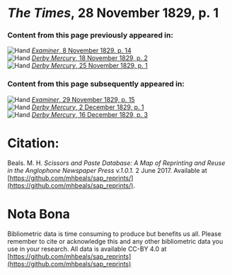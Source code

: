 # *The Times*, 28 November 1829, p. 1  
  
### Content from this page previously appeared in:  
![Hand](http://scissorsandpaste.net/wp-content/uploads/2017/06/smallhandpointer.png) [*Examiner*, 8 November 1829, p. 14](https://mhbeals.github.io/sap_html/Examiner/Examiner-8-November-1829-p-14)  
![Hand](http://scissorsandpaste.net/wp-content/uploads/2017/06/smallhandpointer.png) [*Derby Mercury*, 18 November 1829, p. 2](https://mhbeals.github.io/sap_html/Derby-Mercury/Derby-Mercury-18-November-1829-p-2)  
![Hand](http://scissorsandpaste.net/wp-content/uploads/2017/06/smallhandpointer.png) [*Derby Mercury*, 25 November 1829, p. 1](https://mhbeals.github.io/sap_html/Derby-Mercury/Derby-Mercury-25-November-1829-p-1)  
  
### Content from this page subsequently appeared in:  
![Hand](http://scissorsandpaste.net/wp-content/uploads/2017/06/smallhandpointer.png) [*Examiner*, 29 November 1829, p. 15](https://mhbeals.github.io/sap_html/Examiner/Examiner-29-November-1829-p-15)  
![Hand](http://scissorsandpaste.net/wp-content/uploads/2017/06/smallhandpointer.png) [*Derby Mercury*, 2 December 1829, p. 1](https://mhbeals.github.io/sap_html/Derby-Mercury/Derby-Mercury-2-December-1829-p-1)  
![Hand](http://scissorsandpaste.net/wp-content/uploads/2017/06/smallhandpointer.png) [*Derby Mercury*, 16 December 1829, p. 3](https://mhbeals.github.io/sap_html/Derby-Mercury/Derby-Mercury-16-December-1829-p-3)  


# Citation: 

Beals. M. H. *Scissors and Paste Database: A Map of Reprinting and Reuse in the Anglophone Newspaper Press v.1.0.1.* 2 June 2017. Available at [https://github.com/mhbeals/sap_reprints/](https://github.com/mhbeals/sap_reprints/). 

# Nota Bona

Bibliometric data is time consuming to produce but benefits us all. Please remember to cite or acknowledge this and any other bibliometric data you use in your research. All data is available CC-BY 4.0 at [https://github.com/mhbeals/sap_reprints](https://github.com/mhbeals/sap_reprints)